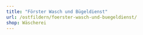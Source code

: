 ```yaml
---
title: "Förster Wasch und Bügeldienst"
url: /ostfildern/foerster-wasch-und-buegeldienst/
shop: Wäscherei
---
```

